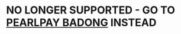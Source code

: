 # NO LONGER SUPPORTED - GO TO [PEARLPAY BADONG](https://github.com/PearlEngineering/generator-badong) INSTEAD
